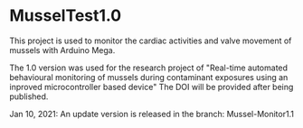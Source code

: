 # MusselTest1.0
This project is used to monitor the cardiac activities and valve movement of mussels with Arduino Mega.

The 1.0 version was used for the research project of "Real-time automated behavioural monitoring of mussels during contaminant exposures using an inproved microcontroller based device" The DOI will be provided after being published.

Jan 10, 2021:
An update version is released in the branch: Mussel-Monitor1.1
